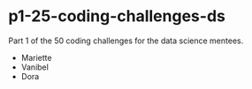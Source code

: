 # p1-25-coding-challenges-ds
Part 1 of the 50 coding challenges for the data science mentees. 

- Mariette 
- Vanibel 
- Dora
